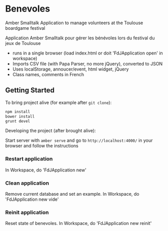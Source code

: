# Benevoles

Amber Smalltalk Application to manage volunteers at the Toulouse boardgame festival

Application Amber Smalltalk pour gérer les bénévoles lors du festival du jeux de Toulouse

- runs in a single browser (load index.html or doit 'FdJApplication open' in workspace)
- Imports CSV file (with Papa Parser, no more jQuery), converted to JSON
- Uses localStorage, annoucer/event, html widget, jQuery
- Class names, comments in French

## Getting Started

To bring project alive (for example after `git clone`):

```sh
npm install
bower install
grunt devel
```

Developing the project (after brought alive):
 
Start server with `amber serve` and go to `http://localhost:4000/` in your browser and follow the instructions

### Restart application

In Workspace, do 'FdJApplication new'

### Clean application

Remove current database and set an example.
In Workspace, do 'FdJApplication new vide'

### Reinit application

Reset state of benevoles.
In Workspace, do 'FdJApplication new reinit'
